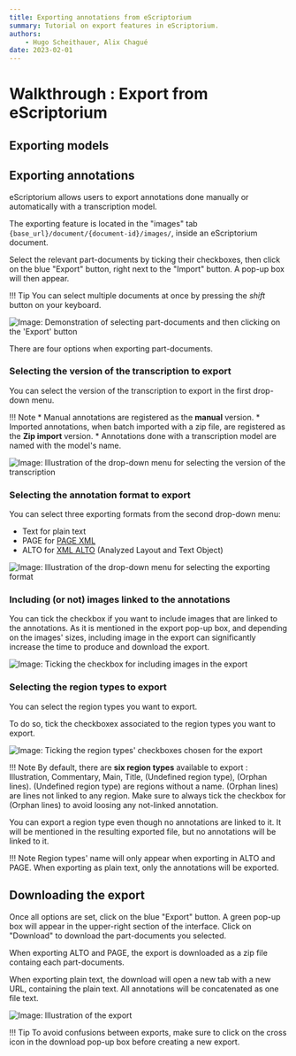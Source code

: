 ```yaml
---
title: Exporting annotations from eScriptorium
summary: Tutorial on export features in eScriptorium.
authors:
    - Hugo Scheithauer, Alix Chagué
date: 2023-02-01
---
```


# Walkthrough : Export from eScriptorium

## Exporting models

## Exporting annotations

eScriptorium allows users to export annotations done manually or automatically with a transcription model. 

The exporting feature is located in the "images" tab `{base_url}/document/{document-id}/images/`, inside an eScriptorium document. 

Select the relevant part-documents by ticking their checkboxes, then click on the blue "Export" button, right next to the "Import" button. A pop-up box will then appear.

!!! Tip
    You can select multiple documents at once by pressing the _shift_ button on your keyboard.
    
![Image: Demonstration of selecting part-documents and then clicking on the 'Export' button](img/export/escriptorium_export_select_partdocuments.gif)

There are four options when exporting part-documents.

### Selecting the version of the transcription to export

You can select the version of the transcription to export in the first drop-down menu. 

!!! Note
    * Manual annotations are registered as the __manual__ version.
    * Imported annotations, when batch imported with a zip file, are registered as the __Zip import__ version.
    * Annotations done with a transcription model are named with the model's name.
    
![Image: Illustration of the drop-down menu for selecting the version of the transcription](img/export/escriptorium_export_transcription_version.gif)

### Selecting the annotation format to export

You can select three exporting formats from the second drop-down menu:
* Text for plain text   
* PAGE for [PAGE XML](http://www.primaresearch.org/publications/ICPR2010_Pletschacher_PAGE)
* ALTO for [XML ALTO](https://www.loc.gov/standards/alto/) (Analyzed Layout and Text Object)
    
![Image: Illustration of the drop-down menu for selecting the exporting format](img/export/escriptorium_export_format.gif)

### Including (or not) images linked to the annotations

You can tick the checkbox if you want to include images that are linked to the annotations. As it is mentioned in the export pop-up box, and depending on the images' sizes, including image in the export can significantly increase the time to produce and download the export.

![Image: Ticking the checkbox for including images in the export](img/export/escriptorium_export_include_images.gif)

### Selecting the region types to export

You can select the region types you want to export. <!-- todo: add link to the subsection about segment version -->

To do so, tick the checkboxex associated to the region types you want to export. 

![Image: Ticking the region types' checkboxes chosen for the export](img/export/escriptorium_export_region_types.gif)

!!! Note
    By default, there are __six region types__ available to export : Illustration, Commentary, Main, Title, (Undefined region type), (Orphan lines). (Undefined region type) are regions without a name. (Orphan lines) are lines not linked to any region. Make sure to always tick the checkbox for (Orphan lines) to avoid loosing any not-linked annotation.
    
You can export a region type even though no annotations are linked to it. It will be mentioned in the resulting exported file, but no annotations will be linked to it. 

!!! Note
    Region types' name will only appear when exporting in ALTO and PAGE. When exporting as plain text, only the annotations will be exported.

## Downloading the export

Once all options are set, click on the blue "Export" button. A green pop-up box will appear in the upper-right section of the interface. Click on "Download" to download the part-documents you selected.

When exporting ALTO and PAGE, the export is downloaded as a zip file containg each part-documents.

When exporting plain text, the download will open a new tab with a new URL, containing the plain text. All annotations will be concatenated as one file text.

![Image: Illustration of the export](img/export/escriptorium_export_download.png)

!!! Tip
    To avoid confusions between exports, make sure to click on the cross icon in the download pop-up box before creating a new export.

